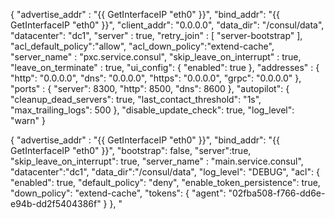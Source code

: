 {
  "advertise_addr" : "{{ GetInterfaceIP \"eth0\" }}",
  "bind_addr": "{{ GetInterfaceIP \"eth0\" }}",
  "client_addr": "0.0.0.0",
  "data_dir": "/consul/data",
  "datacenter": "dc1",
  "server" : true,
  "retry_join" : [
    "server-bootstrap"
  ],
  "acl_default_policy":"allow",
  "acl_down_policy":"extend-cache",
  "server_name" : "pxc.service.consul",
  "skip_leave_on_interrupt" : true,
  "leave_on_terminate" : true,
  "ui_config": {
    "enabled": true
  },
  "addresses" : {
    "http": "0.0.0.0",
    "dns":  "0.0.0.0",
    "https": "0.0.0.0",
    "grpc": "0.0.0.0"
  },
  "ports" : {
    "server": 8300,
    "http": 8500,
    "dns": 8600
  },
  "autopilot": {
    "cleanup_dead_servers": true,
    "last_contact_threshold": "1s",
    "max_trailing_logs": 500
  },
  "disable_update_check": true,
  "log_level": "warn"
}


  { 
  "advertise_addr" : "{{ GetInterfaceIP \"eth0\" }}",
  "bind_addr": "{{ GetInterfaceIP \"eth0\" }}",
  "bootstrap": false,
  "server":true,
  "skip_leave_on_interrupt": true,
  "server_name" : "main.service.consul",
  "datacenter":"dc1",
  "data_dir":"/consul/data",
  "log_level": "DEBUG",
  "acl": {
    "enabled": true,
    "default_policy": "deny",
    "enable_token_persistence": true,
    "down_policy": "extend-cache",
    "tokens": {
      "agent": "02fba508-f766-dd6e-e94b-dd2f5404386f"
    }
  }, 
  "